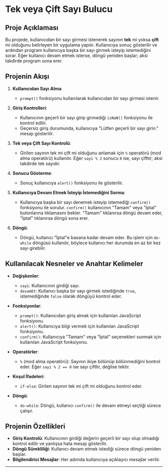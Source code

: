 
# Tek veya Çift Sayı Bulucu

## Proje Açıklaması
Bu projede, kullanıcıdan bir sayı girmesi istenerek sayının **tek** mi yoksa **çift** mi olduğunu belirleyen bir uygulama yapılır. Kullanıcıya sonuç gösterilir ve ardından program kullanıcıya başka bir sayı girmek isteyip istemediğini sorar. Eğer kullanıcı devam etmek isterse, döngü yeniden başlar; aksi takdirde program sona erer.

## Projenin Akışı

1. **Kullanıcıdan Sayı Alma**:
   - `prompt()` fonksiyonu kullanılarak kullanıcıdan bir sayı girmesi istenir.

2. **Giriş Kontrolleri**:
   - Kullanıcının geçerli bir sayı girip girmediği `isNaN()` fonksiyonu ile kontrol edilir.
   - Geçersiz giriş durumunda, kullanıcıya "Lütfen geçerli bir sayı girin." mesajı gösterilir.

3. **Tek veya Çift Sayı Kontrolü**:
   - Girilen sayının tek mi çift mi olduğunu anlamak için `%` operatörü (mod alma operatörü) kullanılır. Eğer `sayi % 2` sonucu `0` ise, sayı çifttir; aksi takdirde tek sayıdır.

4. **Sonucu Gösterme**:
   - Sonuç kullanıcıya `alert()` fonksiyonu ile gösterilir.

5. **Kullanıcıya Devam Etmek İsteyip İstemediğini Sorma**:
   - Kullanıcıya başka bir sayı denemek isteyip istemediği `confirm()` fonksiyonu ile sorulur. `confirm()` kullanıcının "Tamam" veya "İptal" butonlarına tıklamasını bekler. "Tamam" tıklanırsa döngü devam eder, "İptal" tıklanırsa döngü sona erer.

6. **Döngü**:
   - Döngü, kullanıcı "İptal"e basana kadar devam eder. Bu işlem için `do-while` döngüsü kullanılır, böylece kullanıcı her durumda en az bir kez sayı girebilir.

## Kullanılacak Nesneler ve Anahtar Kelimeler

- **Değişkenler**:
  - `sayi`: Kullanıcının girdiği sayı.
  - `devamEt`: Kullanıcı başka bir sayı girmek istediğinde `true`, istemediğinde `false` olarak döngüyü kontrol eder.

- **Fonksiyonlar**:
  - `prompt()`: Kullanıcıdan giriş almak için kullanılan JavaScript fonksiyonu.
  - `alert()`: Kullanıcıya bilgi vermek için kullanılan JavaScript fonksiyonu.
  - `confirm()`: Kullanıcıya "Tamam" veya "İptal" seçenekleri sunmak için kullanılan JavaScript fonksiyonu.

- **Operatörler**:
  - `%` (mod alma operatörü): Sayının ikiye bölünüp bölünmediğini kontrol eder. Eğer `sayi % 2 == 0` ise sayı çifttir, değilse tektir.

- **Koşul İfadeleri**:
  - `if-else`: Girilen sayının tek mi çift mi olduğunu kontrol eder.

- **Döngü**:
  - `do-while`: Döngü, kullanıcı `confirm()` ile devam etmeyi seçtiği sürece çalışır.

## Projenin Özellikleri
- **Giriş Kontrolü**: Kullanıcının girdiği değerin geçerli bir sayı olup olmadığı kontrol edilir ve yanlışsa hata mesajı gösterilir.
- **Döngü Sürekliliği**: Kullanıcı devam etmek istediği sürece döngü yeniden başlar.
- **Bilgilendirici Mesajlar**: Her adımda kullanıcıya açıklayıcı mesajlar verilir.

---

